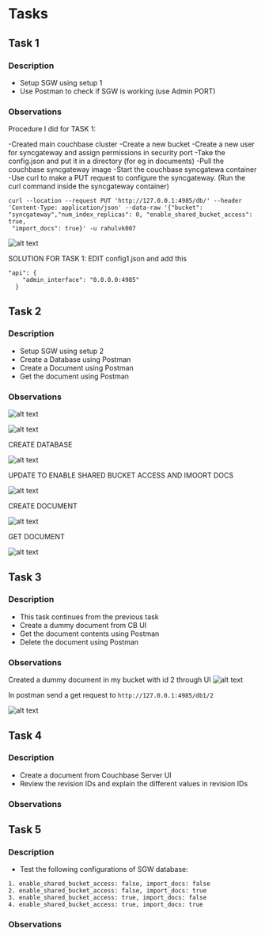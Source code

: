# Tasks

## Task 1

### Description

- Setup SGW using setup 1
- Use Postman to check if SGW is working (use Admin PORT)

### Observations

Procedure I did for TASK 1:

-Created main couchbase cluster
-Create a new bucket
-Create a new user for syncgateway and assign permissions in security port
-Take the config.json and put it in a directory (for eg in documents)
-Pull the couchbase syncgateway image
-Start the couchbase syncgatewa container
-Use curl to make a PUT request to configure the syncgateway. (Run the curl command inside the syncgateway container)
```
curl --location --request PUT 'http://127.0.0.1:4985/db/' --header 'Content-Type: application/json' --data-raw '{"bucket": "syncgateway","num_index_replicas": 0, "enable_shared_bucket_access": true,
 "import_docs": true}' -u rahulvk007
 ```
![alt text](image-8.png)

SOLUTION FOR TASK 1: EDIT config1.json and add this

```
"api": {
    "admin_interface": "0.0.0.0:4985"
  }
  ```

## Task 2

### Description

- Setup SGW using setup 2
- Create a Database using Postman
- Create a Document using Postman
- Get the document using Postman

### Observations

![alt text](image.png)

![alt text](image-1.png)

CREATE DATABASE

![alt text](image-3.png)

UPDATE TO ENABLE SHARED BUCKET ACCESS AND IMOORT DOCS

![alt text](image-4.png)

CREATE DOCUMENT

![alt text](image-5.png)

GET DOCUMENT

![alt text](image-6.png)


## Task 3

### Description

- This task continues from the previous task
- Create a dummy document from CB UI
- Get the document contents using Postman
- Delete the document using Postman

### Observations

Created a dummy document in my bucket with id 2 through UI
![alt text](image-9.png)

In postman send a get request to ```http://127.0.0.1:4985/db1/2```

![alt text](image-10.png)




## Task 4

### Description

- Create a document from Couchbase Server UI
- Review the revision IDs and explain the different values in revision IDs

### Observations

## Task 5

### Description

- Test the following configurations of SGW database:

```
1. enable_shared_bucket_access: false, import_docs: false
2. enable_shared_bucket_access: false, import_docs: true
3. enable_shared_bucket_access: true, import_docs: false
4. enable_shared_bucket_access: true, import_docs: true
```

### Observations
